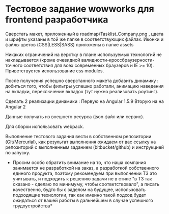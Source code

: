 # Тестовое задание wowworks для frontend разработчика

Сверстать макет, приложенный в roadmap/Tasklist_Company.png , цвета и шрифты указаны в той же папке в соответствующих файлах.
Иконки и файлы цветов (CSS|LESS|SASS) приложены в папке assets

Никаких ограничений на верстку в плане используемых технологий не накладывается (кроме очевидной валидности-кроссбраузерности-точного соответствия для всех современных браузеров и IE >= 10). Приветствуется использование css modules.

После получения успешно сверстанного макета добавить динамику : добиться того, чтобы фильтры успешно работали, анимацию наведения на вкладки, переключение вкладок (тут нужно реализовать роутинг).

Сделать 2 реализации динамики :
Первую на Angular 1.5.9
Вторую на на Angular 2

Данные получать из внешнего ресурса (json файл или сервис).

Для сборки использовать webpack.

Выполнение тестового задания вести в собственном репозитории (Git/Mercurial), как результат выполнения ожидаем от вас ссылку на репозиторий с выполненным заданием (bitbucket/github) и инструкцией по запуску.

* Просим особо обратить внимание на то, что наша компания занимается не разработкой на заказ, а разработкой собственного единого продукта, поэтому рекомендуем при выполнении ТЗ это учитывать, и подходить к решению задачи не в стиле "в ТЗ так сказано - сделаю по минимуму, чтобы соответствовало", а писать качественно, будто бы с заделом на будущее, использовать подходящие технологии, так как именно такой подход будет ожидаться от вашей работы в дальнейшем в случае успешного трудоустройства*